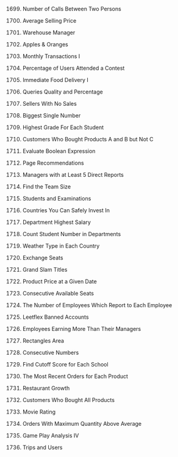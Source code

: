 1699. Number of Calls Between Two Persons

1251. Average Selling Price

1571. Warehouse Manager

1445. Apples & Oranges

1193. Monthly Transactions I

1633. Percentage of Users Attended a Contest

1173. Immediate Food Delivery I

1211. Queries Quality and Percentage

1607. Sellers With No Sales

619. Biggest Single Number

1112. Highest Grade For Each Student

1398. Customers Who Bought Products A and B but Not C

1440. Evaluate Boolean Expression

1264. Page Recommendations

570. Managers with at Least 5 Direct Reports

1303. Find the Team Size

1280. Students and Examinations

1501. Countries You Can Safely Invest In

184. Department Highest Salary

580. Count Student Number in Departments

1294. Weather Type in Each Country

626. Exchange Seats

1783. Grand Slam Titles

1164. Product Price at a Given Date

603. Consecutive Available Seats

1731. The Number of Employees Which Report to Each Employee

1747. Leetflex Banned Accounts

181. Employees Earning More Than Their Managers

1459. Rectangles Area

180. Consecutive Numbers

1988. Find Cutoff Score for Each School

1549. The Most Recent Orders for Each Product

1321. Restaurant Growth

1045. Customers Who Bought All Products

1341. Movie Rating

1867. Orders With Maximum Quantity Above Average

550. Game Play Analysis IV

262. Trips and Users
